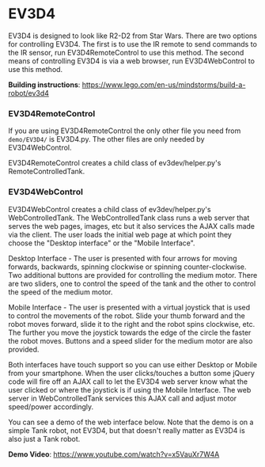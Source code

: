 # EV3D4
EV3D4 is designed to look like R2-D2 from Star Wars. There are two options for controlling EV3D4. The first is to use the IR remote to send commands to the IR sensor, run EV3D4RemoteControl to use this method. The second means of controlling EV3D4 is via a web browser, run EV3D4WebControl to use this method.

**Building instructions**: https://www.lego.com/en-us/mindstorms/build-a-robot/ev3d4

### EV3D4RemoteControl
If you are using EV3D4RemoteControl the only other file you need from ```demo/EV3D4/``` is EV3D4.py. The other files are only needed by EV3D4WebControl.

EV3D4RemoteControl creates a child class of ev3dev/helper.py's RemoteControlledTank.


### EV3D4WebControl
EV3D4WebControl creates a child class of ev3dev/helper.py's WebControlledTank. The WebControlledTank class runs a web server that serves the web pages, images, etc but it also services the AJAX calls made via the client. The user loads the initial web page at which point they choose the "Desktop interface" or the "Mobile Interface".

Desktop Interface - The user is presented with four arrows for moving forwards, backwards, spinning clockwise or spinning counter-clockwise. Two additional buttons are provided for controlling the medium motor. There are two sliders, one to control the speed of the tank and the other to control the speed of the medium motor.

Mobile Interface - The user is presented with a virtual joystick that is used to control the movements of the robot. Slide your thumb forward and the robot moves forward, slide it to the right and the robot spins clockwise, etc. The further you move the joystick towards the edge of the circle the faster the robot moves. Buttons and a speed slider for the medium motor are also provided.

Both interfaces have touch support so you can use either Desktop or Mobile from your smartphone. When the user clicks/touches a button some jQuery code will fire off an AJAX call to let the EV3D4 web server know what the user clicked or where the joystick is if using the Mobile Interface. The web server in WebControlledTank services this AJAX call and adjust motor speed/power accordingly.

You can see a demo of the web interface below. Note that the demo is on a simple Tank robot, not EV3D4, but that doesn't really matter as EV3D4 is also just a Tank robot.

**Demo Video**: https://www.youtube.com/watch?v=x5VauXr7W4A
